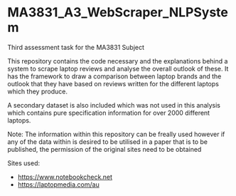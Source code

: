 # MA3831_A3_WebScraper_NLPSystem

Third assessment task for the MA3831 Subject

This repository contains the code necessary and the explanations behind a system to scrape laptop reviews and analyse
the overall outlook of these. It has the framework to draw a comparison between laptop brands and the outlook that they
have based on reviews written for the different laptops which they produce.

A secondary dataset is also included which was not used in this analysis which contains pure specification information
for over 2000 different laptops. 

Note: The information within this repository can be freally used however if any of the data within is desired to be
utilised in a paper that is to be published, the permission of the original sites need to be obtained

Sites used:

- https://www.notebookcheck.net
- https://laptopmedia.com/au
